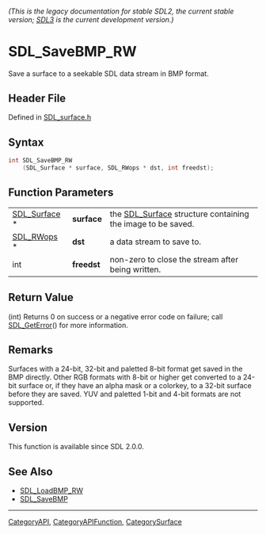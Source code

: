 ###### (This is the legacy documentation for stable SDL2, the current stable version; [SDL3](https://wiki.libsdl.org/SDL3/) is the current development version.)
# SDL_SaveBMP_RW

Save a surface to a seekable SDL data stream in BMP format.

## Header File

Defined in [SDL_surface.h](https://github.com/libsdl-org/SDL/blob/SDL2/include/SDL_surface.h)

## Syntax

```c
int SDL_SaveBMP_RW
    (SDL_Surface * surface, SDL_RWops * dst, int freedst);
```

## Function Parameters

|                              |             |                                                                            |
| ---------------------------- | ----------- | -------------------------------------------------------------------------- |
| [SDL_Surface](SDL_Surface) * | **surface** | the [SDL_Surface](SDL_Surface) structure containing the image to be saved. |
| [SDL_RWops](SDL_RWops) *     | **dst**     | a data stream to save to.                                                  |
| int                          | **freedst** | non-zero to close the stream after being written.                          |

## Return Value

(int) Returns 0 on success or a negative error code on failure; call
[SDL_GetError](SDL_GetError)() for more information.

## Remarks

Surfaces with a 24-bit, 32-bit and paletted 8-bit format get saved in the
BMP directly. Other RGB formats with 8-bit or higher get converted to a
24-bit surface or, if they have an alpha mask or a colorkey, to a 32-bit
surface before they are saved. YUV and paletted 1-bit and 4-bit formats are
not supported.

## Version

This function is available since SDL 2.0.0.

## See Also

- [SDL_LoadBMP_RW](SDL_LoadBMP_RW)
- [SDL_SaveBMP](SDL_SaveBMP)

----
[CategoryAPI](CategoryAPI), [CategoryAPIFunction](CategoryAPIFunction), [CategorySurface](CategorySurface)

